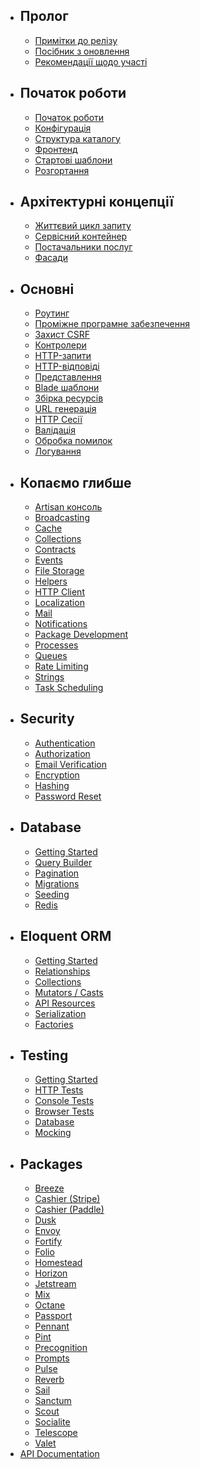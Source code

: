 - ## Пролог
    - [Примітки до релізу](/docs/{{version}}/releases)
    - [Посібник з оновлення](/docs/{{version}}/upgrade)
    - [Рекомендації щодо участі](/docs/{{version}}/contributions)
- ## Початок роботи
    - [Початок роботи](/docs/{{version}}/installation)
    - [Конфігурація](/docs/{{version}}/configuration)
    - [Структура каталогу](/docs/{{version}}/structure)
    - [Фронтенд](/docs/{{version}}/frontend)
    - [Стартові шаблони](/docs/{{version}}/starter-kits)
    - [Розгортання](/docs/{{version}}/deployment)
- ## Архітектурні концепції
    - [Життєвий цикл запиту](/docs/{{version}}/lifecycle)
    - [Сервісний контейнер](/docs/{{version}}/container)
    - [Постачальники послуг](/docs/{{version}}/providers)
    - [Фасади](/docs/{{version}}/facades)
- ## Основні
    - [Роутинг](/docs/{{version}}/routing)
    - [Проміжне програмне забезпечення](/docs/{{version}}/middleware)
    - [Захист CSRF](/docs/{{version}}/csrf)
    - [Контролери](/docs/{{version}}/controllers)
    - [HTTP-запити](/docs/{{version}}/requests)
    - [HTTP-відповіді](/docs/{{version}}/responses)
    - [Представлення](/docs/{{version}}/views)
    - [Blade шаблони](/docs/{{version}}/blade)
    - [Збірка ресурсів](/docs/{{version}}/vite)
    - [URL генерація](/docs/{{version}}/urls)
    - [HTTP Сесії](/docs/{{version}}/session)
    - [Валідація](/docs/{{version}}/validation)
    - [Обробка помилок](/docs/{{version}}/errors)
    - [Логування](/docs/{{version}}/logging)
- ## Копаємо глибше
    - [Artisan консоль](/docs/{{version}}/artisan)
    - [Broadcasting](/docs/{{version}}/broadcasting)
    - [Cache](/docs/{{version}}/cache)
    - [Collections](/docs/{{version}}/collections)
    - [Contracts](/docs/{{version}}/contracts)
    - [Events](/docs/{{version}}/events)
    - [File Storage](/docs/{{version}}/filesystem)
    - [Helpers](/docs/{{version}}/helpers)
    - [HTTP Client](/docs/{{version}}/http-client)
    - [Localization](/docs/{{version}}/localization)
    - [Mail](/docs/{{version}}/mail)
    - [Notifications](/docs/{{version}}/notifications)
    - [Package Development](/docs/{{version}}/packages)
    - [Processes](/docs/{{version}}/processes)
    - [Queues](/docs/{{version}}/queues)
    - [Rate Limiting](/docs/{{version}}/rate-limiting)
    - [Strings](/docs/{{version}}/strings)
    - [Task Scheduling](/docs/{{version}}/scheduling)
- ## Security
    - [Authentication](/docs/{{version}}/authentication)
    - [Authorization](/docs/{{version}}/authorization)
    - [Email Verification](/docs/{{version}}/verification)
    - [Encryption](/docs/{{version}}/encryption)
    - [Hashing](/docs/{{version}}/hashing)
    - [Password Reset](/docs/{{version}}/passwords)
- ## Database
    - [Getting Started](/docs/{{version}}/database)
    - [Query Builder](/docs/{{version}}/queries)
    - [Pagination](/docs/{{version}}/pagination)
    - [Migrations](/docs/{{version}}/migrations)
    - [Seeding](/docs/{{version}}/seeding)
    - [Redis](/docs/{{version}}/redis)
- ## Eloquent ORM
    - [Getting Started](/docs/{{version}}/eloquent)
    - [Relationships](/docs/{{version}}/eloquent-relationships)
    - [Collections](/docs/{{version}}/eloquent-collections)
    - [Mutators / Casts](/docs/{{version}}/eloquent-mutators)
    - [API Resources](/docs/{{version}}/eloquent-resources)
    - [Serialization](/docs/{{version}}/eloquent-serialization)
    - [Factories](/docs/{{version}}/eloquent-factories)
- ## Testing
    - [Getting Started](/docs/{{version}}/testing)
    - [HTTP Tests](/docs/{{version}}/http-tests)
    - [Console Tests](/docs/{{version}}/console-tests)
    - [Browser Tests](/docs/{{version}}/dusk)
    - [Database](/docs/{{version}}/database-testing)
    - [Mocking](/docs/{{version}}/mocking)
- ## Packages
    - [Breeze](/docs/{{version}}/starter-kits#laravel-breeze)
    - [Cashier (Stripe)](/docs/{{version}}/billing)
    - [Cashier (Paddle)](/docs/{{version}}/cashier-paddle)
    - [Dusk](/docs/{{version}}/dusk)
    - [Envoy](/docs/{{version}}/envoy)
    - [Fortify](/docs/{{version}}/fortify)
    - [Folio](/docs/{{version}}/folio)
    - [Homestead](/docs/{{version}}/homestead)
    - [Horizon](/docs/{{version}}/horizon)
    - [Jetstream](https://jetstream.laravel.com)
    - [Mix](/docs/{{version}}/mix)
    - [Octane](/docs/{{version}}/octane)
    - [Passport](/docs/{{version}}/passport)
    - [Pennant](/docs/{{version}}/pennant)
    - [Pint](/docs/{{version}}/pint)
    - [Precognition](/docs/{{version}}/precognition)
    - [Prompts](/docs/{{version}}/prompts)
    - [Pulse](/docs/{{version}}/pulse)
    - [Reverb](/docs/{{version}}/reverb)
    - [Sail](/docs/{{version}}/sail)
    - [Sanctum](/docs/{{version}}/sanctum)
    - [Scout](/docs/{{version}}/scout)
    - [Socialite](/docs/{{version}}/socialite)
    - [Telescope](/docs/{{version}}/telescope)
    - [Valet](/docs/{{version}}/valet)
- [API Documentation](/api/master)
